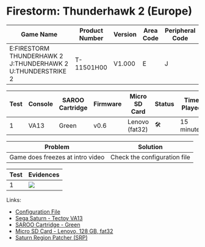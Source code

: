 # Firestorm: Thunderhawk 2 (Europe)

| Game Name                                                   | Product Number | Version | Area Code | Peripheral Code |
| ----------------------------------------------------------- | -------------- | ------- | --------- | --------------- |
| E:FIRESTORM THUNDERHAWK 2 J:THUNDERHAWK 2 U:THUNDERSTRIKE 2 | T-11501H00     | V1.000  | E         | J               |

| Test | Console | SAROO Cartridge | Firmware | Micro SD Card  | Status              | Time Played |
| ---- | ------- | --------------- | -------- | -------------- | ------------------- | ----------- |
| 1    | VA13    | Green           | v0.6     | Lenovo (fat32) | :hammer_and_wrench: | 15 minutes  |

| Problem                          | Solution                     |
| -------------------------------- | ---------------------------- |
| Game does freezes at intro video | Check the configuration file |

| Test | Evidences                                                                                        |
| ---- | ------------------------------------------------------------------------------------------------ |
| 1    | [![](https://img.youtube.com/vi/6HuVdGgebq4/0.jpg)](https://www.youtube.com/watch?v=6HuVdGgebq4) |

Links:

- [Configuration File](https://github.com/williamdsw/saroo-configuration-list/blob/master/Regions/Retails/Europe/T-11501H00/README.md)
- [Sega Saturn - Tectoy VA13](../../../../Info/Consoles/VA13/README.md)
- [SAROO Cartridge - Green](../../../../Info/Cartridges/RetroGameParadiseStore/1.32F/README.md)
- [Micro SD Card - Lenovo, 128 GB, fat32](../../../../Info/SdCards/Lenovo/128GB/fat32/README.md)
- [Saturn Region Patcher (SRP)](https://segaxtreme.net/resources/saturn-region-patcher.81/download)

